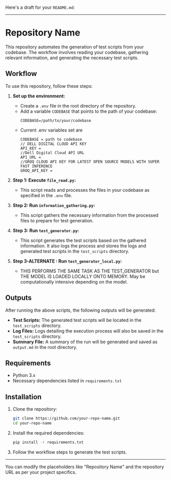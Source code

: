 Here's a draft for your `README.md`:

---

# Repository Name

This repository automates the generation of test scripts from your codebase. The workflow involves reading your codebase, gathering relevant information, and generating the necessary test scripts.

## Workflow

To use this repository, follow these steps:

1. **Set up the environment:**
   - Create a `.env` file in the root directory of the repository.
   - Add a variable `CODEBASE` that points to the path of your codebase:
     ```plaintext
     CODEBASE=/path/to/your/codebase
     ```
   - Current .env variables set are
      ```plaintext
      CODEBASE = path to codebase
      // DELL DIGITAL CLOUD API KEY
      API_KEY = 
      //Dell Digital Cloud API URL
      API_URL =
      //GROQ CLOUD API KEY FOR LATEST OPEN SOURCE MODELS WITH SUPER FAST INFERENCE
      GROQ_API_KEY =
      ```

2. **Step 1: Execute `file_read.py`:**
   - This script reads and processes the files in your codebase as specified in the `.env` file.

3. **Step 2: Run `information_gathering.py`:**
   - This script gathers the necessary information from the processed files to prepare for test generation.

4. **Step 3: Run `test_generator.py`:**
   - This script generates the test scripts based on the gathered information. It also logs the process and stores the logs and generated test scripts in the `test_scripts` directory.
5. **Step 3-ALTERNATE  : Run `test_generator_local.py`:**
   - THIS PERFORMS THE SAME TASK AS THE TEST_GENERATOR but THE MODEL IS LOADED LOCALLY ONTO MEMORY. May be computationally intensive depending on the model.

## Outputs

After running the above scripts, the following outputs will be generated:

- **Test Scripts:** The generated test scripts will be located in the `test_scripts` directory.
- **Log Files:** Logs detailing the execution process will also be saved in the `test_scripts` directory.
- **Summary File:** A summary of the run will be generated and saved as `output.md` in the root directory.

## Requirements

- Python 3.x
- Necessary dependencies listed in `requirements.txt`

## Installation

1. Clone the repository:
   ```bash
   git clone https://github.com/your-repo-name.git
   cd your-repo-name
   ```

2. Install the required dependencies:
   ```bash
   pip install -r requirements.txt
   ```

3. Follow the workflow steps to generate the test scripts.

---

You can modify the placeholders like "Repository Name" and the repository URL as per your project specifics.